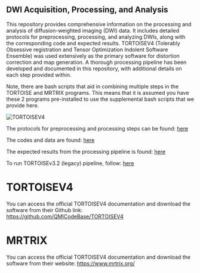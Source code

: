 
## DWI Acquisition, Processing, and Analysis
  This repository provides comprehensive information on the processing and analysis of diffusion-weighted imaging (DWI) data. It includes detailed protocols for preprocessing, processing, and analyzing DWIs, along with the corresponding code and expected results. TORTOISEV4 (Tolerably Obsessive registration and Tensor Optimization Indolent Software Ensemble) was used extensively as the primary software for distortion correction and map generation. A thorough processing pipeline has been developed and documented in this repository, with additional details on each step provided within.

Note, there are bash scripts that aid in combining multiple steps in the TORTOISE and MRTRIX programs. This means that it is assumed you have these 2 programs pre-installed to use the supplemental bash scripts that we provide here.

![TORTOISEV4](readme_figures/TORTOISEV4_Processing_Pipeline.png)


The protocols for preprocessing and processing steps can be found: [here](https://github.com/UAmsbil/DWI/blob/main/protocols/TORTOISEv4.md)

The codes and data are found: [here](https://github.com/UAmsbil/DWI/tree/057c9059b3e1ac4a77f6e78357d2b1753b1db411/code)

The expected results from the processing pipeline is found: [here](https://github.com/UAmsbil/DWI/tree/main/Examples)

To run TORTOISEv3.2 (legacy) pipeline, follow: [here](https://github.com/UAmsbil/DWI/blob/main/protocols/TORTOISEv32_legacy.md)

# TORTOISEV4 
You can access the official TORTOISEV4 documentation and download the software from their Github link: https://github.com/QMICodeBase/TORTOISEV4 

# MRTRIX

You can access the official TORTOISEV4 documentation and download the software from their website: https://www.mrtrix.org/
